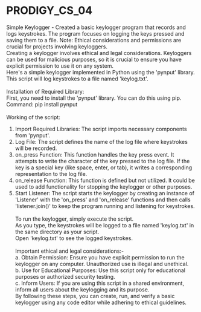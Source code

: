 # PRODIGY_CS_04
Simple Keylogger - Created a basic keylogger program that records and logs keystrokes. The program focuses on logging the keys pressed and saving them to a file. Note: Ethical considerations and permissions are crucial for projects involving keyloggers.<br>
Creating a keylogger involves ethical and legal considerations. Keyloggers can be used for malicious purposes, so it is crucial to ensure you have explicit permission to use it on any system.<br>
Here's a simple keylogger implemented in Python using the 'pynput' library. This script will log keystrokes to a file named 'keylog.txt'.<br><br>
Installation of Required Library:<br>
First, you need to install the 'pynput' library. You can do this using pip. Command: pip install pynput<br><br>
Working of the script:<br>
1. Import Required Libraries: The script imports necessary components from 'pynput'.<br>
2. Log File: The script defines the name of the log file where keystrokes will be recorded.<br>
3. on_press Function: This function handles the key press event. It attempts to write the character of the key pressed to the log file. If the key is a special key (like space, enter, or tab), it writes a corresponding representation to the log file.<br>
4. on_release Function: This function is defined but not utilized. It could be used to add functionality for stopping the keylogger or other purposes.<br>
5. Start Listener: The script starts the keylogger by creating an instance of 'Listener' with the 'on_press' and 'on_release' functions and then calls 'listener.join()' to keep the program running and listening for keystrokes.<br><br>
To run the keylogger, simply execute the script.<br>
As you type, the keystrokes will be logged to a file named 'keylog.txt' in the same directory as your script.<br>
Open 'keylog.txt' to see the logged keystrokes.<br><br>
Important ethical and legal considerations:-<br>
a. Obtain Permission: Ensure you have explicit permission to run the keylogger on any computer. Unauthorized use is illegal and unethical.<br>
b. Use for Educational Purposes: Use this script only for educational purposes or authorized security testing.<br>
c. Inform Users: If you are using this script in a shared environment, inform all users about the keylogging and its purpose.<br>
By following these steps, you can create, run, and verify a basic keylogger using any code editor while adhering to ethical guidelines.<br>
